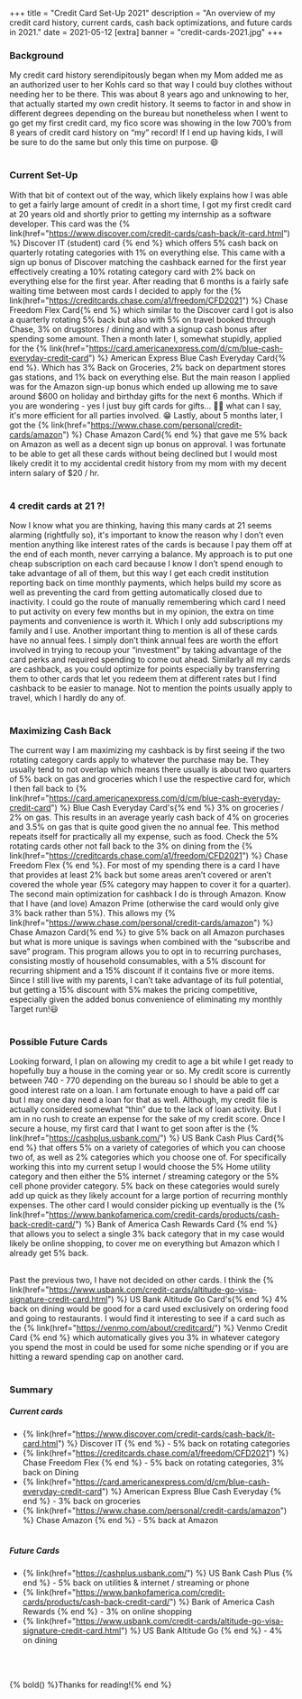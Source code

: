 +++
title = "Credit Card Set-Up 2021"
description = "An overview of my credit card history, current cards, cash back optimizations, and future cards in 2021."
date = 2021-05-12
[extra]
banner = "credit-cards-2021.jpg"
+++
 
### Background

My credit card history serendipitously began when my Mom added me as an authorized user to her Kohls card so that way I could buy clothes without needing her to be there. This was about 8 years ago and unknowing to her, that actually started my own credit history. It seems to factor in and show in different degrees depending on the bureau but nonetheless when I went to go get my first credit card, my fico score was showing in the low 700’s from 8 years of credit card history on “my” record! If I end up having kids, I will be sure to do the same but only this time on purpose. 😄<br><br>

### Current Set-Up

With that bit of context out of the way, which likely explains how I was able to get a fairly large amount of credit in a short time, I got my first credit card at 20 years old and shortly prior to getting my internship as a software developer. This card was the {% link(href="https://www.discover.com/credit-cards/cash-back/it-card.html") %} Discover IT (student) card {% end %} which offers 5% cash back on quarterly rotating categories with 1% on everything else. This came with a sign up bonus of Discover matching the cashback earned for the first year effectively creating a 10% rotating category card with 2% back on everything else for the first year. After reading that 6 months is a fairly safe waiting time between most cards I decided to apply for the {% link(href="https://creditcards.chase.com/a1/freedom/CFD2021") %} Chase Freedom Flex Card{% end %} which similar to the Discover card I got is also a quarterly rotating 5% back but also with 5% on travel booked through Chase, 3% on drugstores / dining and with a signup cash bonus after spending some amount. Then a month later I, somewhat stupidly, applied for the {% link(href="https://card.americanexpress.com/d/cm/blue-cash-everyday-credit-card") %} American Express Blue Cash Everyday Card{% end %}. Which has 3% Back on Groceries, 2% back on department stores gas stations, and 1% back on everything else. But the main reason I applied was for the Amazon sign-up bonus which ended up allowing me to save around $600 on holiday and birthday gifts for the next 6 months. Which if you are wondering - yes I just buy gift cards for gifts… 🤷‍♂️ what can I say, it's more efficient for all parties involved. 😁 Lastly, about 5 months later, I got the {% link(href="https://www.chase.com/personal/credit-cards/amazon") %} Chase Amazon Card{% end %} that gave me 5% back on Amazon as well as a decent sign up bonus on approval. I was fortunate to be able to get all these cards without being declined but I would most likely credit it to my accidental credit history from my mom with my decent intern salary of $20 / hr.<br><br>

### 4 credit cards at 21 ?!
Now I know what you are thinking, having this many cards at 21 seems alarming (rightfully so), it's important to know the reason why I don’t even mention anything like interest rates of the cards is because I pay them off at the end of each month, never carrying a balance. My approach is to put one cheap subscription on each card because I know I don’t spend enough to take advantage of all of them, but this way I get each credit institution reporting back on time monthly payments, which helps build my score as well as preventing the card from getting automatically closed due to inactivity. I could go the route of manually remembering which card I need to put activity on every few months but in my opinion, the extra on time payments and convenience is worth it. Which I only add subscriptions my family and I use. Another important thing to mention is all of these cards have no annual fees. I simply don’t think annual fees are worth the effort involved in trying to recoup your “investment” by taking advantage of the card perks and required spending to come out ahead. Similarly all my cards are cashback, as you could optimize for points especially by transferring them to other cards that let you redeem them at different rates but I find cashback to be easier to manage. Not to mention the points usually apply to travel, which I hardly do any of.<br><br>


### Maximizing Cash Back

The current way I am maximizing my cashback is by first seeing if the two rotating category cards apply to whatever the purchase may be. They usually tend to not overlap which means there usually is about two quarters of 5% back on gas and groceries which I use the respective card for, which I then fall back to {% link(href="https://card.americanexpress.com/d/cm/blue-cash-everyday-credit-card") %} Blue Cash Everyday Card's{% end %} 3% on groceries / 2% on gas. This results in an average yearly cash back of 4% on groceries and 3.5% on gas that is quite good given the no annual fee. This method repeats itself for practically all my expense, such as food. Check the 5% rotating cards other not fall back to the 3% on dining from the {% link(href="https://creditcards.chase.com/a1/freedom/CFD2021") %} Chase Freedom Flex {% end %}. For most of my spending there is a card I have that provides at least 2% back but some areas aren’t covered or aren’t covered the whole year (5% category may happen to cover it for a quarter). The second main optimization for cashback I do is through Amazon. Know that I have (and love) Amazon Prime (otherwise the card would only give 3% back rather than 5%). This allows my {% link(href="https://www.chase.com/personal/credit-cards/amazon") %} Chase Amazon Card{% end %} to give 5% back on all Amazon purchases but what is more unique is savings when combined with the “subscribe and save” program. This program allows you to opt in to recurring purchases, consisting mostly of household consumables, with a 5% discount for recurring shipment and a 15% discount if it contains five or more items. Since I still live with my parents, I can’t take advantage of its full potential, but getting a 15% discount with 5% makes the pricing competitive, especially given the added bonus convenience of eliminating my monthly Target run!😃<br><br>

### Possible Future Cards
Looking forward, I plan on allowing my credit to age a bit while I get ready to hopefully buy a house in the coming year or so. My credit score is currently between 740 - 770 depending on the bureau so I should be able to get a good interest rate on a loan. I am fortunate enough to have a paid off car but I may one day need a loan for that as well. Although, my credit file is actually considered somewhat “thin” due to the lack of loan activity. But I am in no rush to create an expense for the sake of my credit score. Once I secure a house, my first card that I want to get soon after is the {% link(href="https://cashplus.usbank.com/") %} US Bank Cash Plus Card{% end %} that offers 5% on a variety of categories of which you can choose two of, as well as 2% categories which you choose one of. For specifically working this into my current setup I would choose the 5% Home utility category and then either the  5% internet / streaming category or the 5% cell phone provider category. 5% back on these categories would surely add up quick as they likely account for a large portion of recurring monthly expenses. The other card I would consider picking up eventually is the {% link(href="https://www.bankofamerica.com/credit-cards/products/cash-back-credit-card/") %} Bank of America Cash Rewards Card {% end %} that allows you to select a single 3% back category that in my case would likely be online shopping, to cover me on everything but Amazon which I already get 5% back. <br><br>

Past the previous two, I have not decided on other cards. I think the {% link(href="https://www.usbank.com/credit-cards/altitude-go-visa-signature-credit-card.html") %} US Bank Altitude Go Card's{% end %} 4% back on dining would be good for a card used exclusively on ordering food and going to restaurants. I would find it interesting to see if a card such as the {% link(href="https://venmo.com/about/creditcard/") %} Venmo Credit Card {% end %} which automatically gives you 3% in whatever category you spend the most in could be used for some niche spending or if you are hitting a reward spending cap on another card.<br><br>

### Summary

##### Current cards
- {% link(href="https://www.discover.com/credit-cards/cash-back/it-card.html") %} Discover IT {% end %} - 5% back on rotating categories
- {% link(href="https://creditcards.chase.com/a1/freedom/CFD2021") %} Chase Freedom Flex {% end %} - 5% back on rotating categories, 3% back on Dining
- {% link(href="https://card.americanexpress.com/d/cm/blue-cash-everyday-credit-card") %} American Express Blue Cash Everyday {% end %} - 3% back on groceries
- {% link(href="https://www.chase.com/personal/credit-cards/amazon") %} Chase Amazon {% end %} - 5% back at Amazon
<br><br>

##### Future Cards
- {% link(href="https://cashplus.usbank.com/") %} US Bank Cash Plus {% end %} - 5% back on utilities & internet / streaming or phone
- {% link(href="https://www.bankofamerica.com/credit-cards/products/cash-back-credit-card/") %} Bank of America Cash Rewards {% end %} - 3% on online shopping
- {% link(href="https://www.usbank.com/credit-cards/altitude-go-visa-signature-credit-card.html") %} US Bank Altitude Go {% end %} - 4% on dining


<br><br>

{% bold() %}Thanks for reading!{% end %}
